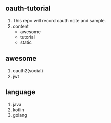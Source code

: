 ## oauth-tutorial

1. This repo will record oauth note and sample.
2. content
   - awesome
   - tutorial
   - static

## awesome

1. oauth2(social)
2. jwt

## language

1. java
2. kotlin
3. golang
